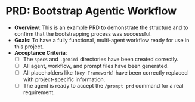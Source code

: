 # PRD: Bootstrap Agentic Workflow

- **Overview**: This is an example PRD to demonstrate the structure and to confirm that the bootstrapping process was successful.
- **Goals**: To have a fully functional, multi-agent workflow ready for use in this project.
- **Acceptance Criteria**:
  - [ ] The `specs` and `.gemini` directories have been created correctly.
  - [ ] All agent, workflow, and prompt files have been generated.
  - [ ] All placeholders like `[Key Framework]` have been correctly replaced with project-specific information.
  - [ ] The agent is ready to accept the `/prompt prd` command for a real requirement.
